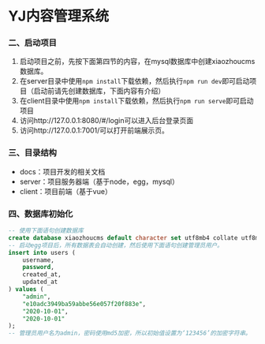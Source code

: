 # YJ内容管理系统

### 二、启动项目

1. 启动项目之前，先按下面第四节的内容，在mysql数据库中创建xiaozhoucms数据库。
2. 在server目录中使用`npm install`下载依赖，然后执行`npm run dev`即可启动项目（启动前请先创建数据库，下面内容有介绍）
3. 在client目录中使用`npm install`下载依赖，然后执行`npm run serve`即可启动项目
4. 访问http://127.0.0.1:8080/#/login可以进入后台登录页面
5. 访问http://127.0.0.1:7001/可以打开前端展示页。

### 三、目录结构

* docs：项目开发的相关文档
* server：项目服务器端（基于node，egg，mysql）
* client：项目前端（基于vue）

### 四、数据库初始化

``` sql
-- 使用下面语句创建数据库
create database xiaozhoucms default character set utf8mb4 collate utf8mb4_unicode_ci;
-- 启动egg项目后，所有数据表会自动创建，然后使用下面语句创建管理员用户。
insert into users (
    username,
    password,
    created_at,
    updated_at
) values (
    "admin",
    "e10adc3949ba59abbe56e057f20f883e",
    "2020-10-01",
    "2020-10-01"
);
-- 管理员用户名为admin，密码使用md5加密，所以初始值设置为‘123456’的加密字符串。
```

